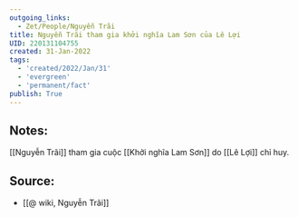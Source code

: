 ```yaml
---
outgoing_links:
  - Zet/People/Nguyễn Trãi
title: Nguyễn Trãi tham gia khởi nghĩa Lam Sơn của Lê Lợi
UID: 220131104755
created: 31-Jan-2022
tags:
  - 'created/2022/Jan/31'
  - 'evergreen'
  - 'permanent/fact'
publish: True
---
```

## Notes:
[[Nguyễn Trãi]] tham gia cuộc [[Khởi nghĩa Lam Sơn]] do [[Lê Lợi]] chỉ huy.

## Source:
- [[@ wiki, Nguyễn Trãi]]


